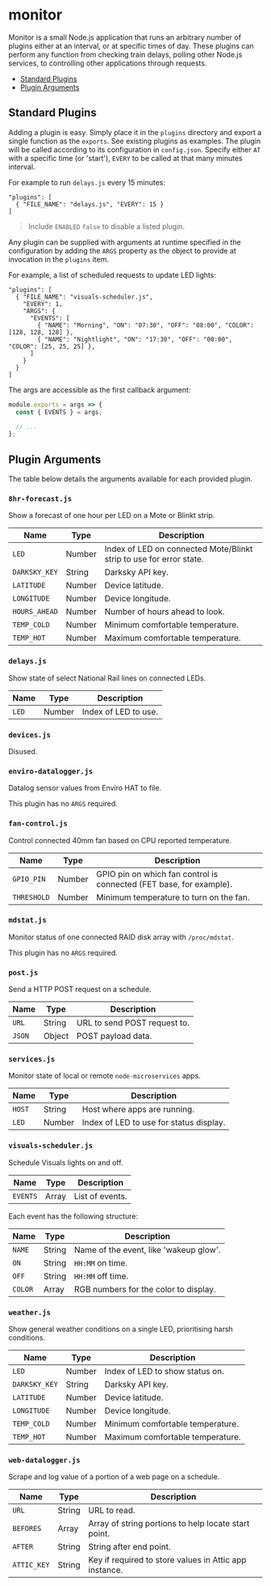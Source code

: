 # monitor

Monitor is a small Node.js application that runs an arbitrary number of plugins
either at an interval, or at specific times of day. These plugins can perform
any function from checking train delays, polling other Node.js services, to
controlling other applications through requests.

- [Standard Plugins](#standard-plugins)
- [Plugin Arguments](#plugin-arguments)


## Standard Plugins

Adding a plugin is easy. Simply place it in the `plugins` directory and export a
single function as the `exports`. See existing plugins as examples. The plugin
will be called according to its configuration in `config.json`. Specify either
`AT` with a specific time (or 'start'), `EVERY` to be called at that many minutes
interval.

For example to run `delays.js` every 15 minutes:

```
"plugins": [
  { "FILE_NAME": "delays.js", "EVERY": 15 }
]
```

> Include `ENABLED` `false` to disable a listed plugin.

Any plugin can be supplied with arguments at runtime specified in the
configuration by adding the `ARGS` property as the object to provide at
invocation in the `plugins` item.

For example, a list of scheduled requests to update LED lights:

```
"plugins": [
  { "FILE_NAME": "visuals-scheduler.js",
    "EVERY": 1,
    "ARGS": {
      "EVENTS": [
        { "NAME": "Morning", "ON": "07:30", "OFF": "08:00", "COLOR": [128, 128, 128] },
        { "NAME": "Nightlight", "ON": "17:30", "OFF": "00:00", "COLOR": [25, 25, 25] },
      ]
    }
  }
]
```

The args are accessible as the first callback argument:

```js
module.exports = args => {
  const { EVENTS } = args;

  // ...
};
```


## Plugin Arguments

The table below details the arguments available for each provided plugin.

### `8hr-forecast.js`

Show a forecast of one hour per LED on a Mote or Blinkt strip.

| Name | Type | Description |
|------|------|-------------|
| `LED` | Number | Index of LED on connected Mote/Blinkt strip to use for error state. |
| `DARKSKY_KEY` | String | Darksky API key. |
| `LATITUDE` | Number | Device latitude. |
| `LONGITUDE` | Number | Device longitude. |
| `HOURS_AHEAD` | Number | Number of hours ahead to look. |
| `TEMP_COLD` | Number | Minimum comfortable temperature. |
| `TEMP_HOT` | Number | Maximum comfortable temperature. |

### `delays.js`

Show state of select National Rail lines on connected LEDs.

| Name | Type | Description |
|------|------|-------------|
| `LED` | Number | Index of LED to use. |

### `devices.js`

Disused.

### `enviro-datalogger.js`

Datalog sensor values from Enviro HAT to file.

This plugin has no `ARGS` required.

### `fan-control.js`

Control connected 40mm fan based on CPU reported temperature.

| Name | Type | Description |
|------|------|-------------|
| `GPIO_PIN` | Number | GPIO pin on which fan control is connected (FET base, for example). |
| `THRESHOLD` | Number | Minimum temperature to turn on the fan. |

### `mdstat.js`

Monitor status of one connected RAID disk array with `/proc/mdstat`.

This plugin has no `ARGS` required.

### `post.js`

Send a HTTP POST request on a schedule.

| Name | Type | Description |
|------|------|-------------|
| `URL` | String | URL to send POST request to. |
| `JSON` | Object | POST payload data. |

### `services.js`

Monitor state of local or remote `node-microservices` apps.

| Name | Type | Description |
|------|------|-------------|
| `HOST` | String | Host where apps are running. |
| `LED` | Number | Index of LED to use for status display. |

### `visuals-scheduler.js`

Schedule Visuals lights on and off.

| Name | Type | Description |
|------|------|-------------|
| `EVENTS` | Array | List of events. |

Each event has the following structure:

| Name | Type | Description |
|------|------|-------------|
| `NAME` | String | Name of the event, like 'wakeup glow'. |
| `ON` | String | `HH:MM` on time. |
| `OFF` | String | `HH:MM` off time. |
| `COLOR` | Array | RGB numbers for the color to display. |

### `weather.js`

Show general weather conditions on a single LED, prioritising harsh conditions.

| Name | Type | Description |
|------|------|-------------|
| `LED` | Number | Index of LED to show status on. |
| `DARKSKY_KEY` | String | Darksky API key. |
| `LATITUDE` | Number | Device latitude. |
| `LONGITUDE` | Number | Device longitude. |
| `TEMP_COLD` | Number | Minimum comfortable temperature. |
| `TEMP_HOT` | Number | Maximum comfortable temperature. |

### `web-datalogger.js`

Scrape and log value of a portion of a web page on a schedule.

| Name | Type | Description |
|------|------|-------------|
| `URL` | String | URL to read. |
| `BEFORES` | Array | Array of string portions to help locate start point. |
| `AFTER` | String | String after end point. |
| `ATTIC_KEY` | String | Key if required to store values in Attic app instance. |
